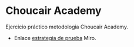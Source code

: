 # Choucair Academy

Ejercicio práctico metodologia Choucair Academy.
- Enlace [estrategia de prueba](https://miro.com/welcomeonboard/QWpmdFZnREVCb3BWR3ZxaHdDcDI2QUcxMmd1TTJ4Q0dJUkNwcE55aTNldG9XQjdQWkRBU2Q3bktqdWNTTW9wcHwzNDU4NzY0NTQxOTMwMzg4NzcyfDI=?share_link_id=861509611006) Miro.